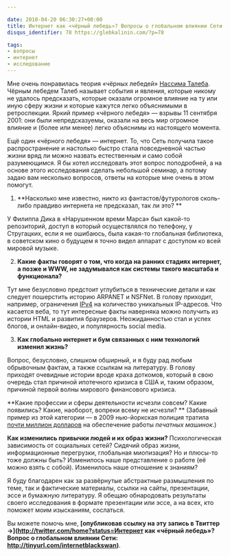 ```yaml
---

date: 2010-04-20 06:30:27+00:00
title: Интернет как «чёрный лебедь»? Вопросы о глобальном влиянии Сети
disqus_identifier: 78 https://glebkalinin.com/?p=78

tags:
- вопросы
- интернет
- исследование
---
```


Мне очень понравилась теория «чёрных лебедей» [Нассима Талеба](http://www.ozon.ru/context/detail/id/4722752/?partner=experiment). Чёрным лебедем Талеб называет события и явления, которые никому не удалось предсказать, которые оказали огромное влияние на ту или иную сферу жизни и которые кажутся легко объяснимыми в ретроспекции. Яркий пример «чёрного лебедя» — взрывы 11 сентября 2001: они были непредсказуемы, оказали на весь мир огромное влияние и (более или менее) легко объяснимы из настоящего момента.

Ещё один «чёрного лебедя» — интернет. То, что Сеть получила такое распространение и настолько быстро стала повседневной частью жизни вряд ли можно назвать естественным и само собой разумеющимся. Я бы хотел исследовать этот вопрос поподробней, а на основе этого исследования сделать небольшой семинар, а потому задаю вам несколько вопросов, ответы на которые мне очень в этом помогут.

1) **Насколько мне известно, никто из фантастов/футурологов сколь-либо правдиво интернета не предсказал, так ли это? **

У Филиппа Дика в «Нарушенном времи Марса» был какой-то репозиторий, доступ в который осуществлялся по телефону, у Стругацких, если я не ошибаюсь, была какая-то глобальная библиотека, в советском кино о будущем я точно видел аппарат с доступом ко всей мировой музыке.

<!-- more -->

2) **Какие факты говорят о том, что когда на ранних стадиях интернет, а позже и WWW, не задумывался как системы такого масштаба и функционала?**

Тут мне безусловно предстоит углубиться в технические детали и как следует пошерстить историю ARPANET и NSFNet. В голову приходит, например, ограничения [IPv4](http://en.wikipedia.org/wiki/IPv4) на количество уникальных IP-адресов. Что касается веба, то тут интересные факты наверняка можно получить из истории HTML и развития браузеров. Неожиданностью стал и успех блогов, и онлайн-видео, и популярность social media. 

3) **Как глобально интернет и бум связанных с ним технологий изменил жизнь?**

Вопрос, безусловно, слишком обширный, и я буду рад любым обрывочным фактам, а также ссылкам на литературу. В голову приходят очевидные истории вроде краха доткомов, который в свою очередь стал причиной ипотечного кризиса в США и, таким образом, причиной первой волны мирового финансового кризиса.

**Какие профессии и сферы деятельности исчезли совсем? Какие появились? Какие, наоборот, вопреки всему не исчезли? ** (Забавный пример из этой категории — в 2009 нью-йоркская полиция тратила [почти миллион долларов](http://www.upi.com/Odd_News/2009/07/13/NYPD-typewriter-bill-nearly-1-million/UPI-84461247519064/) на обеспечение работы _печатных машинок_.)

**Как изменились привычки людей и их образ жизни?** Психологическая зависимость от социальных сетей? Сидячий образ жизни, информационные перегрузки, глобальная миопизация? Но и плюсы-то тоже должны быть? Изменилось наше представление о работе (её можно взять с собой). Изменилось наше отношение к знаниям?

Я буду благодарен как за развёрнутые абстрактные размышления по теме, так и фактические материалы, ссылки на сайты, презентации, эссе и бумажную литературу. Я обещаю обнародовать результаты своего исследования в формате презентации или эссе, а на всех, кто поможет моим изысканиям, сослаться.

Вы можете помочь мне, **[опубликовав ссылку на эту запись в Твиттер →](http://twitter.com/home?status=Интернет как «чёрный лебедь»? Вопрос о глобальном влиянии Сети: http://tinyurl.com/internetblackswan)**.
